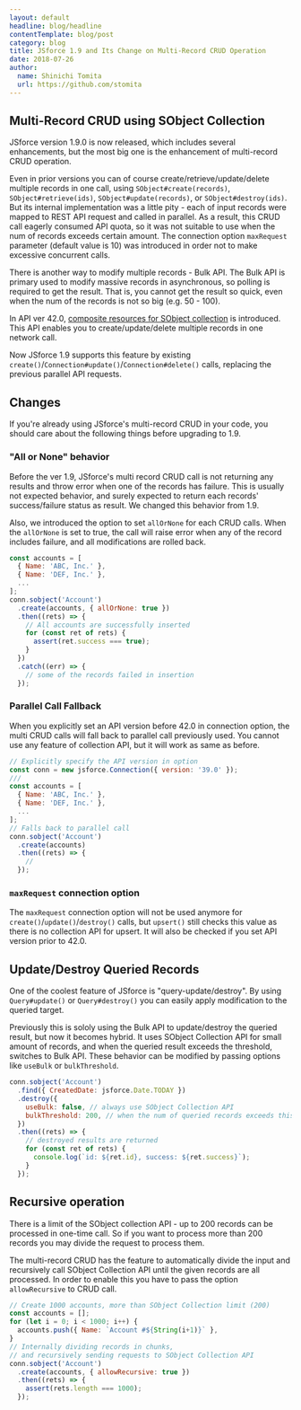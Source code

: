 ```yaml
---
layout: default
headline: blog/headline
contentTemplate: blog/post
category: blog
title: JSforce 1.9 and Its Change on Multi-Record CRUD Operation
date: 2018-07-26
author:
  name: Shinichi Tomita
  url: https://github.com/stomita
---
```


## Multi-Record CRUD using SObject Collection

JSforce version 1.9.0 is now released, which includes several enhancements, but the most big one is the enhancement of multi-record CRUD operation.

Even in prior versions you can of course create/retrieve/update/delete multiple records in one call, using `SObject#create(records)`, `SObject#retrieve(ids)`, `SObject#update(records)`, or `SObject#destroy(ids)`.
But its internal implementation was a little pity - each of input records were mapped to REST API request and called in parallel.
As a result, this CRUD call eagerly consumed API quota, so it was not suitable to use when the num of records exceeds certain amount.
The connection option `maxRequest` parameter (default value is 10) was introduced in order not to make excessive concurrent calls.

There is another way to modify multiple records - Bulk API.
The Bulk API is primary used to modify massive records in asynchronous, so polling is required to get the result.
That is, you cannot get the result so quick, even when the num of the records is not so big (e.g. 50 - 100).

In API ver 42.0, [composite resources for SObject collection](https://developer.salesforce.com/docs/atlas.en-us.api_rest.meta/api_rest/resources_composite_sobjects_collections.htm) is introduced.
This API enables you to create/update/delete multiple records in one network call.

Now JSforce 1.9 supports this feature by existing `create()`/`Connection#update()`/`Connection#delete()` calls, replacing the previous parallel API requests.


## Changes

If you're already using JSforce's multi-record CRUD in your code, you should care about the following things before upgrading to 1.9.

### "All or None" behavior

Before the ver 1.9, JSforce's multi record CRUD call is not returning any results and throw error when one of the records has failure.
This is usually not expected behavior, and surely expected to return each records' success/failure status as result.
We changed this behavior from 1.9.

Also, we introduced the option to set `allOrNone` for each CRUD calls.
When the `allOrNone` is set to true, the call will raise error when any of the record includes failure, and all modifications are rolled back.

```javascript
const accounts = [
  { Name: 'ABC, Inc.' },
  { Name: 'DEF, Inc.' },
  ...
];
conn.sobject('Account')
  .create(accounts, { allOrNone: true })
  .then((rets) => {
    // All accounts are successfully inserted
    for (const ret of rets) {
      assert(ret.success === true);
    }
  })
  .catch((err) => {
    // some of the records failed in insertion
  });
```

### Parallel Call Fallback

When you explicitly set an API version before 42.0 in connection option, the multi CRUD calls will fall back to parallel call previously used.
You cannot use any feature of collection API, but it will work as same as before.

```javascript
// Explicitly specify the API version in option
const conn = new jsforce.Connection({ version: '39.0' });
///
const accounts = [
  { Name: 'ABC, Inc.' },
  { Name: 'DEF, Inc.' },
  ...
];
// Falls back to parallel call
conn.sobject('Account')
  .create(accounts)
  .then((rets) => {
    // 
  });
```

### `maxRequest` connection option

The `maxRequest` connection option will not be used anymore for `create()`/`update()`/`destroy()` calls, but `upsert()` still checks this value as there is no collection API for upsert.
It will also be checked if you set API version prior to 42.0.


## Update/Destroy Queried Records

One of the coolest feature of JSforce is "query-update/destroy".
By using `Query#update()` or `Query#destroy()` you can easily apply modification to the queried target.

Previously this is sololy using the Bulk API to update/destroy the queried result, but now it becomes hybrid.
It uses SObject Collection API for small amount of records, and when the queried result exceeds the threshold, switches to Bulk API.
These behavior can be modified by passing options like `useBulk` or `bulkThreshold`.

```javascript
conn.sobject('Account')
  .find({ CreatedDate: jsforce.Date.TODAY })
  .destroy({
    useBulk: false, // always use SObject Collection API
    bulkThreshold: 200, // when the num of queried records exceeds this threshold, switch to Bulk API
  })
  .then((rets) => {
    // destroyed results are returned
    for (const ret of rets) {
      console.log(`id: ${ret.id}, success: ${ret.success}`);
    }
  });
```

## Recursive operation

There is a limit of the SObject collection API - up to 200 records can be processed in one-time call.
So if you want to process more than 200 records you may divide the request to process them.

The multi-record CRUD has the feature to automatically divide the input and recursively call SObject Collection API until the given records are all processed.
In order to enable this you have to pass the option `allowRecursive` to CRUD call.


```javascript
// Create 1000 accounts, more than SObject Collection limit (200)
const accounts = [];
for (let i = 0; i < 1000; i++) {
  accounts.push({ Name: `Account #${String(i+1)}` },
}
// Internally dividing records in chunks,
// and recursively sending requests to SObject Collection API
conn.sobject('Account')
  .create(accounts, { allowRecursive: true })
  .then((rets) => {
    assert(rets.length === 1000);
  });
```
